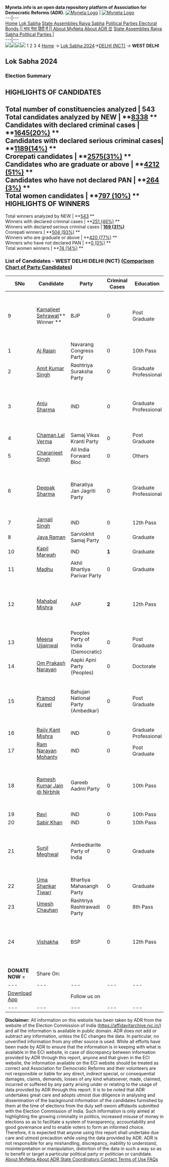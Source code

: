 **Myneta.info is an open data repository platform of Association for Democratic Reforms (ADR).**
[![Myneta Logo](https://www.myneta.info/lib/img/myneta-logo.png)](https://www.myneta.info/) | [![Myneta Logo](https://www.myneta.info/lib/img/adr-logo.png)](https://adrindia.org)  
---|---  
[Home](https://www.myneta.info/) [Lok Sabha](https://www.myneta.info/#ls "Lok Sabha") [ State Assemblies ](https://www.myneta.info/#sa "State Assemblies") [Rajya Sabha](https://www.myneta.info/#rs "Rajya Sabha") [Political Parties ](https://www.myneta.info/party "Political Parties") [ Electoral Bonds ](https://www.myneta.info/electoral_bonds "Electoral Bonds") [ || माय नेता हिंदी में || ](https://translate.google.co.in/translate?prev=hp&hl=en&js=y&u=www.myneta.info&sl=en&tl=hi&history_state0=) [ About MyNeta ](https://adrindia.org/content/about-myneta) [ About ADR ](https://adrindia.org/about-adr/who-we-are) [☰](javascript:void\(0\))
[ State Assemblies ](https://www.myneta.info/#sa "State Assemblies") [ Rajya Sabha ](https://www.myneta.info/#rs "Rajya Sabha") [ Political Parties ](https://www.myneta.info/party "Political Parties")
|   
---|---  
![](https://www.myneta.info/lib/img/banner/banner-1.png)![](https://www.myneta.info/lib/img/banner/banner-2.png)![](https://www.myneta.info/lib/img/banner/banner-3.png)![](https://www.myneta.info/lib/img/banner/banner-4.png)
1  2  3  4 
[Home](https://www.myneta.info/) → [Lok Sabha 2024](https://www.myneta.info/LokSabha2024/)→[DELHI (NCT)](https://www.myneta.info/LokSabha2024/index.php?action=show_constituencies&state_id=9) → **WEST DELHI**
### 
## Lok Sabha 2024
###  Election Summary 
HIGHLIGHTS OF CANDIDATES  
---  
Total number of constituencies analyzed |  543   
Total candidates analyzed by NEW | **[8338](https://www.myneta.info/LokSabha2024/index.php?action=summary&subAction=candidates_analyzed&sort=candidate#summary) **  
Candidates with declared criminal cases | **[1645(20%)](https://www.myneta.info/LokSabha2024/index.php?action=summary&subAction=crime&sort=candidate#summary) **  
Candidates with declared serious criminal cases| **[1189(14%)](https://www.myneta.info/LokSabha2024/index.php?action=summary&subAction=serious_crime&sort=candidate#summary) **  
Crorepati candidates | **[2575(31%)](https://www.myneta.info/LokSabha2024/index.php?action=summary&subAction=crorepati&sort=candidate#summary) **  
Candidates who are graduate or above | **[4212 (51%)](https://www.myneta.info/LokSabha2024/index.php?action=summary&subAction=education&sort=candidate#summary) **  
Candidates who have not declared PAN | **[264 (3%)](https://www.myneta.info/LokSabha2024/index.php?action=summary&subAction=without_pan&sort=candidate#summary) **  
Total women candidates | **[797 (10%)](https://www.myneta.info/LokSabha2024/index.php?action=summary&subAction=women_candidate&sort=candidate#summary) **  
HIGHLIGHTS OF WINNERS  
---  
Total winners analyzed by NEW | **[543](https://www.myneta.info/LokSabha2024/index.php?action=summary&subAction=winner_analyzed&sort=candidate#summary) **  
Winners with declared criminal cases | **[251 (46%)](https://www.myneta.info/LokSabha2024/index.php?action=summary&subAction=winner_crime&sort=candidate#summary) **  
Winners with declared serious criminal cases | **[169 (31%)](https://www.myneta.info/LokSabha2024/index.php?action=summary&subAction=winner_serious_crime&sort=candidate#summary)**  
Crorepati winners | **[504 (93%)](https://www.myneta.info/LokSabha2024/index.php?action=summary&subAction=winner_crorepati&sort=candidate#summary) **  
Winners who are graduate or above | **[420 (77%)](https://www.myneta.info/LokSabha2024/index.php?action=summary&subAction=winner_education&sort=candidate#summary) **  
Winners who have not declared PAN | **[0 (0%)](https://www.myneta.info/LokSabha2024/index.php?action=summary&subAction=winner_without_pan&sort=candidate#summary) **  
Total women winners | **[74 (14%)](https://www.myneta.info/LokSabha2024/index.php?action=summary&subAction=winner_women&sort=candidate#summary) **  
### List of Candidates - WEST DELHI:DELHI (NCT) ([Comparison Chart of Party Candidates](https://www.myneta.info/LokSabha2024/comparisonchart.php?constituency_id=108))
SNo | Candidate| Party| Criminal Cases| Education| Age| Total Assets| Liabilities  
---|---|---|---|---|---|---|---  
9  | [Kamaljeet Sehrawat](https://www.myneta.info/LokSabha2024/candidate.php?candidate_id=7909)** Winner ** | BJP | 0 | Post Graduate| 51 | ![](https://myneta.info/image_v2.php?myneta_folder=LokSabha2024&candidate_id=7909&col=ta) | ![](https://myneta.info/image_v2.php?myneta_folder=LokSabha2024&candidate_id=7909&col=lia)  
1  | [Aj Rajan](https://www.myneta.info/LokSabha2024/candidate.php?candidate_id=8301) | Navarang Congress Party | 0 | 10th Pass| 60 | Rs 3,84,000 ~ 3 Lacs+ | Rs 0 ~   
2  | [Amit Kumar Singh](https://www.myneta.info/LokSabha2024/candidate.php?candidate_id=8289) | Rashtriya Suraksha Party | 0 | Graduate Professional| 37 | Rs 1,26,87,424 ~ 1 Crore+ | Rs 1,16,01,298 ~ 1 Crore+  
3  | [Anju Sharma](https://www.myneta.info/LokSabha2024/candidate.php?candidate_id=8303) | IND | 0 | Graduate Professional| 53 | ![](https://myneta.info/image_v2.php?myneta_folder=LokSabha2024&candidate_id=8303&col=ta) | ![](https://myneta.info/image_v2.php?myneta_folder=LokSabha2024&candidate_id=8303&col=lia)  
4  | [Chaman Lal Verma](https://www.myneta.info/LokSabha2024/candidate.php?candidate_id=8293) | Samaj Vikas Kranti Party | 0 | Post Graduate| 72 | Rs 1,95,06,200 ~ 1 Crore+ | Rs 24,00,000 ~ 24 Lacs+  
5  | [Charanjeet Singh](https://www.myneta.info/LokSabha2024/candidate.php?candidate_id=8294) | All India Forward Bloc | 0 | Others| 57 | Rs 49,61,000 ~ 49 Lacs+ | Rs 0 ~   
6  | [Deepak Sharma](https://www.myneta.info/LokSabha2024/candidate.php?candidate_id=8296) | Bharatiya Jan Jagriti Party | 0 | Graduate Professional| 37 | ![](https://myneta.info/image_v2.php?myneta_folder=LokSabha2024&candidate_id=8296&col=ta) | ![](https://myneta.info/image_v2.php?myneta_folder=LokSabha2024&candidate_id=8296&col=lia)  
7  | [Jarnail Singh](https://www.myneta.info/LokSabha2024/candidate.php?candidate_id=8305) | IND | 0 | 12th Pass| 73 | Rs 75,30,955 ~ 75 Lacs+ | Rs 0 ~   
8  | [Jaya Raman](https://www.myneta.info/LokSabha2024/candidate.php?candidate_id=8295) | Sarvlokhit Samaj Party | 0 | Graduate| 61 | Rs 1,40,000 ~ 1 Lacs+ | Rs 5,36,000 ~ 5 Lacs+  
10  | [Kapil Marwah](https://www.myneta.info/LokSabha2024/candidate.php?candidate_id=8304) | IND | **1** | Graduate| 41 | Rs 4,45,56,775 ~ 4 Crore+ | Rs 12,91,850 ~ 12 Lacs+  
11  | [Madhu](https://www.myneta.info/LokSabha2024/candidate.php?candidate_id=8298) | Akhil Bhartiya Parivar Party | 0 | Graduate| 54 | Rs 4,21,224 ~ 4 Lacs+ | Rs 0 ~   
12  | [Mahabal Mishra](https://www.myneta.info/LokSabha2024/candidate.php?candidate_id=7908) | AAP | **2** | 12th Pass| 69 | ![](https://myneta.info/image_v2.php?myneta_folder=LokSabha2024&candidate_id=7908&col=ta) | ![](https://myneta.info/image_v2.php?myneta_folder=LokSabha2024&candidate_id=7908&col=lia)  
13  | [Meena Ujjainwal](https://www.myneta.info/LokSabha2024/candidate.php?candidate_id=8299) | Peoples Party of India (Democratic) | 0 | Post Graduate| 55 | Rs 96,74,671 ~ 96 Lacs+ | Rs 0 ~   
14  | [Om Prakash Narayan](https://www.myneta.info/LokSabha2024/candidate.php?candidate_id=8292) | Aapki Apni Party (Peoples) | 0 | Doctorate| 56 | Rs 81,100 ~ 81 Thou+ | Rs 0 ~   
15  | [Pramod Kureel](https://www.myneta.info/LokSabha2024/candidate.php?candidate_id=8297) | Bahujan National Party (Ambedkar) | 0 | Post Graduate| 57 | ![](https://myneta.info/image_v2.php?myneta_folder=LokSabha2024&candidate_id=8297&col=ta) | ![](https://myneta.info/image_v2.php?myneta_folder=LokSabha2024&candidate_id=8297&col=lia)  
16  | [Rajiv Kant Mishra](https://www.myneta.info/LokSabha2024/candidate.php?candidate_id=8307) | IND | 0 | Graduate Professional| 46 | Rs 5,57,581 ~ 5 Lacs+ | Rs 0 ~   
17  | [Ram Narayan Mohanty](https://www.myneta.info/LokSabha2024/candidate.php?candidate_id=8308) | IND | 0 | Post Graduate| 49 | Rs 37,20,000 ~ 37 Lacs+ | Rs 1,77,000 ~ 1 Lacs+  
18  | [Ramesh Kumar Jain @ Nirbhik](https://www.myneta.info/LokSabha2024/candidate.php?candidate_id=8300) | Gareeb Aadmi Party | 0 | 10th Pass| 48 | ![](https://myneta.info/image_v2.php?myneta_folder=LokSabha2024&candidate_id=8300&col=ta) | ![](https://myneta.info/image_v2.php?myneta_folder=LokSabha2024&candidate_id=8300&col=lia)  
19  | [Ravi](https://www.myneta.info/LokSabha2024/candidate.php?candidate_id=8306) | IND | 0 | 10th Pass| 36 | Rs 1,13,719 ~ 1 Lacs+ | Rs 0 ~   
20  | [Sabir Khan](https://www.myneta.info/LokSabha2024/candidate.php?candidate_id=8309) | IND | 0 | 10th Pass| 48 | Rs 97,225 ~ 97 Thou+ | Rs 0 ~   
21  | [Sunil Meghwal](https://www.myneta.info/LokSabha2024/candidate.php?candidate_id=8302) | Ambedkarite Party of India | 0 | Graduate| 37 | ![](https://myneta.info/image_v2.php?myneta_folder=LokSabha2024&candidate_id=8302&col=ta) | ![](https://myneta.info/image_v2.php?myneta_folder=LokSabha2024&candidate_id=8302&col=lia)  
22  | [Uma Shankar Tiwari](https://www.myneta.info/LokSabha2024/candidate.php?candidate_id=8290) | Bhartiya Mahasangh Party | 0 | Graduate| 49 | Rs 27,04,353 ~ 27 Lacs+ | Rs 15,00,000 ~ 15 Lacs+  
23  | [Umesh Chauhan](https://www.myneta.info/LokSabha2024/candidate.php?candidate_id=8291) | Rashtriya Rashtrawadi Party | 0 | 8th Pass| 34 | Rs 1,18,029 ~ 1 Lacs+ | Rs 0 ~   
24  | [Vishakha](https://www.myneta.info/LokSabha2024/candidate.php?candidate_id=8288) | BSP | 0 | 12th Pass| 39 | ![](https://myneta.info/image_v2.php?myneta_folder=LokSabha2024&candidate_id=8288&col=ta) | ![](https://myneta.info/image_v2.php?myneta_folder=LokSabha2024&candidate_id=8288&col=lia)  
|  **DONATE NOW** × |  Share On:  | [](https://api.whatsapp.com/send?text=https%3A%2F%2Fmyneta.info%2Fpunjab2022%2Findex.php%3Faction%3Dshow_constituencies%26state_id%3D19) | [](https://www.facebook.com/sharer/sharer.php?u=https%3A%2F%2Fmyneta.info%2Fpunjab2022%2Findex.php%3Faction%3Dshow_constituencies%26state_id%3D19) | [](https://twitter.com/share?url=https%3A%2F%2Fmyneta.info%2Fpunjab2022%2Findex.php%3Faction%3Dshow_constituencies%26state_id%3D19)  
---|---|---|---|---  
| [ Download App ](https://play.google.com/store/apps/details?id=com.webrosoft.myneta1&pcampaignid=pcampaignidMKT-Other-global-all-co-prtnr-py-PartBadge-Mar2515-1) | [](https://play.google.com/store/apps/details?id=com.webrosoft.myneta1&pcampaignid=pcampaignidMKT-Other-global-all-co-prtnr-py-PartBadge-Mar2515-1) |  Follow us on  | [](https://www.facebook.com/adrindia.org/) | [](https://twitter.com/adrspeaks) | [](https://groups.google.com/g/national-election-watch?hl=en&pli=1) | [](https://www.instagram.com/adrspeaks/) | [](https://www.youtube.com/user/adrspeaks) | [](https://sharechat.com/profile/adrspeaks)  
---|---|---|---|---|---|---|---|---  
**Disclaimer:** All information on this website has been taken by ADR from the website of the Election Commission of India (https://affidavitarchive.nic.in/) and all the information is available in public domain. ADR does not add or subtract any information, unless the EC changes the data. In particular, no unverified information from any other source is used. While all efforts have been made by ADR to ensure that the information is in keeping with what is available in the ECI website, in case of discrepancy between information provided by ADR through this report, anyone and that given in the ECI website, the information available on the ECI website should be treated as correct and Association for Democratic Reforms and their volunteers are not responsible or liable for any direct, indirect special, or consequential damages, claims, demands, losses of any kind whatsoever, made, claimed, incurred or suffered by any party arising under or relating to the usage of data provided by ADR through this report. It is to be noted that ADR undertakes great care and adopts utmost due diligence in analysing and dissemination of the background information of the candidates furnished by them at the time of elections from the duly self-sworn affidavits submitted with the Election Commission of India. Such information is only aimed at highlighting the growing criminality in politics, increased misuse of money in elections so as to facilitate a system of transparency, accountability and good governance and to enable voters to form an informed choice. Therefore, it is expected that anyone using this report shall undertake due care and utmost precaution while using the data provided by ADR. ADR is not responsible for any mishandling, discrepancy, inability to understand, misinterpretation or manipulation, distortion of the data in such a way so as to benefit or target a particular political party or politician or candidate. 
[ About MyNeta ](https://adrindia.org/content/about-myneta) [ About ADR ](https://adrindia.org/about-adr/who-we-are) [ State Coordinators ](https://adrindia.org/about-adr/state-coordinators) [ Contact ](https://adrindia.org/contact-us) [ Terms of Use ](https://adrindia.org/content/adr-terms-use) [ FAQs ](https://adrindia.org/content/faqs)
